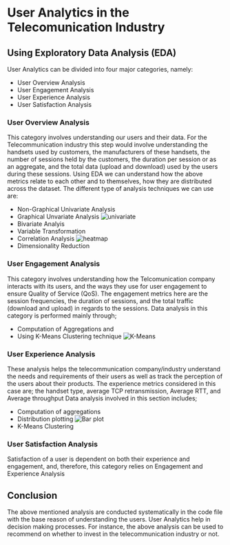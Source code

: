 # User Analytics in the Telecomunication Industry
## Using Exploratory Data Analysis (EDA)
User Analytics can be divided into four major categories, namely:
* User Overview Analysis
* User Engagement Analysis
* User Experience Analysis
* User Satisfaction Analysis

### User Overview Analysis
This category involves understanding our users and their data. For the Telecommunication industry this step would involve understanding the handsets used by customers, the manufacturers of these handsets, the number of sessions held by the customers, the duration per session or as an aggregate, and the total data (upload and download) used by the users during these sessions.
Using EDA we can understand how the above metrics relate to each other and to themselves, how they are distributed across the dataset. The different type of analysis techniques we can use are:
* Non-Graphical Univariate Analysis
* Graphical Unvariate Analysis
![univariate](graphical_univariate.png)
* Bivariate Analyis
* Variable Transformation
* Correlation Analysis
![heatmap](correlation_matrix.png)
* Dimensionality Reduction

### User Engagement Analysis
This category involves understanding how the Telcomunication company interacts with its users, and the ways they use for user engagement to ensure Quality of Service (QoS). The engagement metrics here are the session frequencies, the duration of sessions, and the total traffic (download and upload) in regards to the sessions.
Data analysis in this category is performed mainly through;
* Computation of Aggregations and
* Using K-Means Clustering technique
![K-Means](experience_cluster.png)

### User Experience Analysis
These analysis helps the telecommunication company/industry understand the needs and requirements of their users as well as track the perception of the users about their products. The experience metrics considered in this case are; the handset type, average TCP retransmission, Average RTT, and Average throughput
Data analysis involved in this section includes;
* Computation of aggregations
* Distribution plotting
![Bar plot](retransmission.png)
* K-Means Clustering

### User Satisfaction Analysis
Satisfaction of a user is dependent on both their experience and engagement, and, therefore, this category relies on Engagement and Experience Analysis

## Conclusion
The above mentioned analysis are conducted systematically in the code file with the base reason of understanding the users. User Analytics help in decision making processes. For instance, the above analysis can be used to recommend on whether to invest in the telecommunication industry or not.
